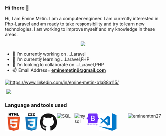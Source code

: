 ### Hi there 👋

<!--
**eminemtnn27/eminemtnn27** is a ✨ _special_ ✨ repository because its `README.md` (this file) appears on your GitHub profile.
-->
Hi, I am Emine Metin. I am a computer engineer. I am currently interested in Php-Laravel and am ready to take responsibility and try to learn new technologies. I am working to improve myself and my knowledge in these areas.

<p align="center"><img  src="https://media.giphy.com/media/fAnzw6YK33jMwzp5wp/giphy.gif"  > </p>

- 🔭 I’m currently working on ...Laravel
- 🌱 I’m currently learning ...Laravel,PHP
- 👯 I’m looking to collaborate on ...Laravel,PHP
- 📫 Email Address=  **eminemetin9@gmail.com**
<p align="left">
<a href="https://www.linkedin.com/in/emine-metin-b1a88a115/" target="blank"><img align="center" src="https://cdn.jsdelivr.net/npm/simple-icons@3.0.1/icons/linkedin.svg" alt="https://www.linkedin.com/in/emine-metin-b1a88a115/" height="30" width="30" /></a>
<p>&nbsp;<img   src="https://github-readme-stats.vercel.app/api?username=eminemtnn27&show_icons=true&theme=gruvbox" width="600" /></p>
 </p>

### Language and tools used
<img   alt="HTML5" width="56px" src="https://raw.githubusercontent.com/github/explore/80688e429a7d4ef2fca1e82350fe8e3517d3494d/topics/html/html.png" align="left" />
<img   alt="CSS3" width="56px" src="https://raw.githubusercontent.com/github/explore/80688e429a7d4ef2fca1e82350fe8e3517d3494d/topics/css/css.png" align="left" />
<img   alt="GitHub" width="56px" src="https://raw.githubusercontent.com/github/explore/78df643247d429f6cc873026c0622819ad797942/topics/github/github.png" align="left" />
<img  alt="SQL" width="56px" src="https://upload.wikimedia.org/wikipedia/commons/9/9a/Laravel.svg" align="left"/>
<img src="https://img.shields.io/badge/MySQL-00000F?style=for-the-badge&logo=mysql&logoColor=white" alt="mysql" width="40" height="40" align="left"/> 
<img src="https://github.com/devicons/devicon/blob/master/icons/bootstrap/bootstrap-plain-wordmark.svg" alt="bootstrap" width="40" height="40" align="left"/>
<img align="left" alt="Visual Studio Code" width="56px" src="https://raw.githubusercontent.com/github/explore/80688e429a7d4ef2fca1e82350fe8e3517d3494d/topics/visual-studio-code/visual-studio-code.png" />
 
 
<p align="right"> <img src="https://komarev.com/ghpvc/?username=eminemtnn27" alt="eminemtnn27" /> </p>

